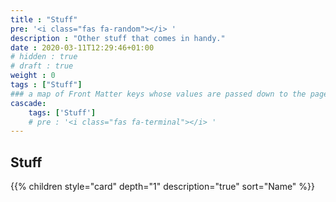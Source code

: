 ```yaml
---
title : "Stuff"
pre: '<i class="fas fa-random"></i> '
description : "Other stuff that comes in handy."
date : 2020-03-11T12:29:46+01:00
# hidden : true
# draft : true
weight : 0
tags : ["Stuff"]
### a map of Front Matter keys whose values are passed down to the page's descendants unless overwritten by self or a closer ancestor's cascade. 
cascade:
    tags: ['Stuff']
    # pre : '<i class="fas fa-terminal"></i> '
---
```


## Stuff

{{% children style="card" depth="1" description="true" sort="Name"  %}}
